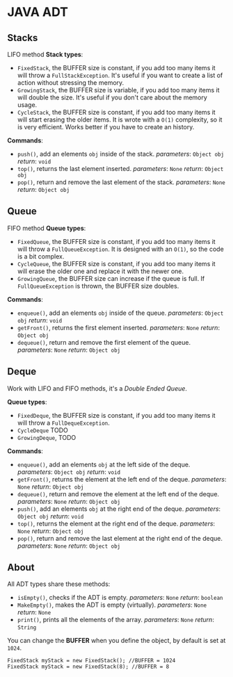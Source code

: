 # JAVA ADT

## Stacks
LIFO method
**Stack types**:

 - `FixedStack`, the BUFFER size is constant, if you add too many items it will throw a `FullStackException`.
 It's useful if you want to create a list of action without stressing the memory.
 - `GrowingStack`, the BUFFER size is variable, if you add too many items it will double the size.
It's useful if you don't care about the memory usage.
  - `CycleStack`, the BUFFER size is constant, if you add too many items it will start erasing the older items.
It is wrote with a `O(1)` complexity, so it is very efficient.
Works better if you have to create an history.

**Commands**:

 - `push()`, add an elements `obj` inside of the stack.
*parameters*: `Object obj`
*return*: `void`
 - `top()`, returns the last element inserted.
*parameters*: `None`
*return*: `Object obj`
 - `pop()`, return and remove the last element of the stack.
*parameters*: `None`
*return*: `Object obj`

## Queue

FIFO method
**Queue types**:

 - `FixedQueue`, the BUFFER size is constant, if you add too many items it will throw a `FullQueueException`.
It is designed with an `O(1)`, so the code is a bit complex.
 - `CycleQueue`, the BUFFER size is constant, if you add too many items it will erase the older one and replace it with the newer one.
 - `GrowingQueue`, the BUFFER size can increase if the queue is full.
If `FullQueueException` is thrown, the BUFFER size doubles.

**Commands**:

 - `enqueue()`, add an elements `obj` inside of the queue.
*parameters*: `Object obj`
*return*: `void`
 - `getFront()`, returns the first element inserted.
*parameters*: `None`
*return*: `Object obj`
 - `dequeue()`, return and remove the first element of the queue.
*parameters*: `None`
*return*: `Object obj`

## Deque
Work with LIFO and FIFO methods, it's a _Double Ended Queue_.

**Queue types**:

 - `FixedDeque`, the BUFFER size is constant, if you add too many items it will throw a `FullDequeException`.
 - `CycleDeque` TODO
 - `GrowingDeque`, TODO

**Commands**:

 - `enqueue()`, add an elements `obj` at the left side of the deque.
*parameters*: `Object obj`
*return*: `void`
 - `getFront()`, returns the element at the left end of the deque.
*parameters*: `None`
*return*: `Object obj`
 - `dequeue()`, return and remove the element at the left end of the deque.
*parameters*: `None`
*return*: `Object obj`
 - `push()`, add an elements `obj` at the right end of the deque.
*parameters*: `Object obj`
*return*: `void`
 - `top()`, returns the element at the right end of the deque.
*parameters*: `None`
*return*: `Object obj`
 - `pop()`, return and remove the last element at the right end of the deque.
*parameters*: `None`
*return*: `Object obj`

## About
All ADT types share these methods:
 - `isEmpty()`, checks if the ADT is empty.
*parameters*: `None`
*return*: `boolean`
 - `MakeEmpty()`, makes the ADT is empty (virtually).
*parameters*: `None`
*return*: `None`
 - `print()`, prints all the elements of the array.
*parameters*: `None`
*return*: `String`

You can change the **BUFFER** when you define the object, by default is set at `1024`.
```
FixedStack myStack = new FixedStack(); //BUFFER = 1024
FixedStack myStack = new FixedStack(8); //BUFFER = 8
```
